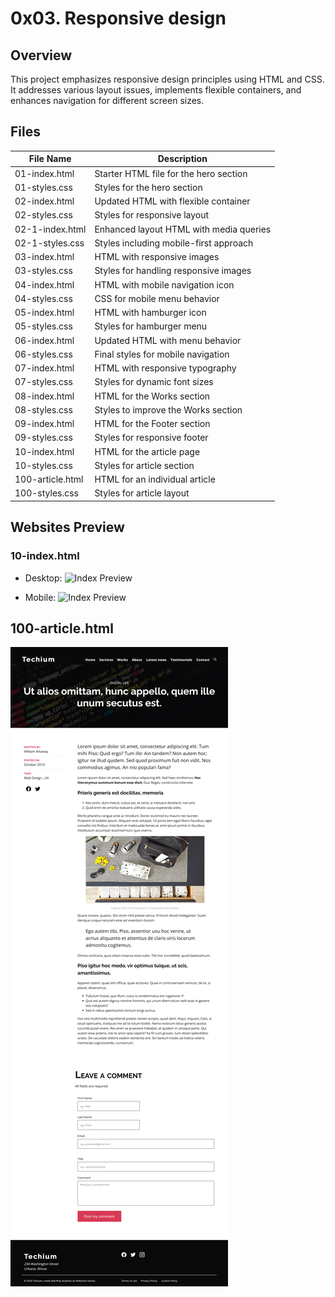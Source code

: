 # 0x03. Responsive design

## Overview

This project emphasizes responsive design principles using HTML and CSS. It addresses various layout issues, implements flexible containers, and enhances navigation for different screen sizes.

## Files

| File Name             | Description                                      |
|-----------------------|--------------------------------------------------|
| 01-index.html         | Starter HTML file for the hero section           |
| 01-styles.css         | Styles for the hero section                       |
| 02-index.html         | Updated HTML with flexible container              |
| 02-styles.css         | Styles for responsive layout                      |
| 02-1-index.html       | Enhanced layout HTML with media queries           |
| 02-1-styles.css       | Styles including mobile-first approach            |
| 03-index.html         | HTML with responsive images                       |
| 03-styles.css         | Styles for handling responsive images             |
| 04-index.html         | HTML with mobile navigation icon                  |
| 04-styles.css         | CSS for mobile menu behavior                      |
| 05-index.html         | HTML with hamburger icon                          |
| 05-styles.css         | Styles for hamburger menu                         |
| 06-index.html         | Updated HTML with menu behavior                   |
| 06-styles.css         | Final styles for mobile navigation                |
| 07-index.html         | HTML with responsive typography                   |
| 07-styles.css         | Styles for dynamic font sizes                     |
| 08-index.html         | HTML for the Works section                        |
| 08-styles.css         | Styles to improve the Works section               |
| 09-index.html         | HTML for the Footer section                       |
| 09-styles.css         | Styles for responsive footer                      |
| 10-index.html         | HTML for the article page                         |
| 10-styles.css         | Styles for article section                        |
| 100-article.html      | HTML for an individual article                    |
| 100-styles.css        | Styles for article layout                         |

## Websites Preview
### 10-index.html

- Desktop:
![Index Preview](index_desktop.png)

- Mobile:
![Index Preview](index_mobile.png)

## 100-article.html

![Article Preview](article.png)